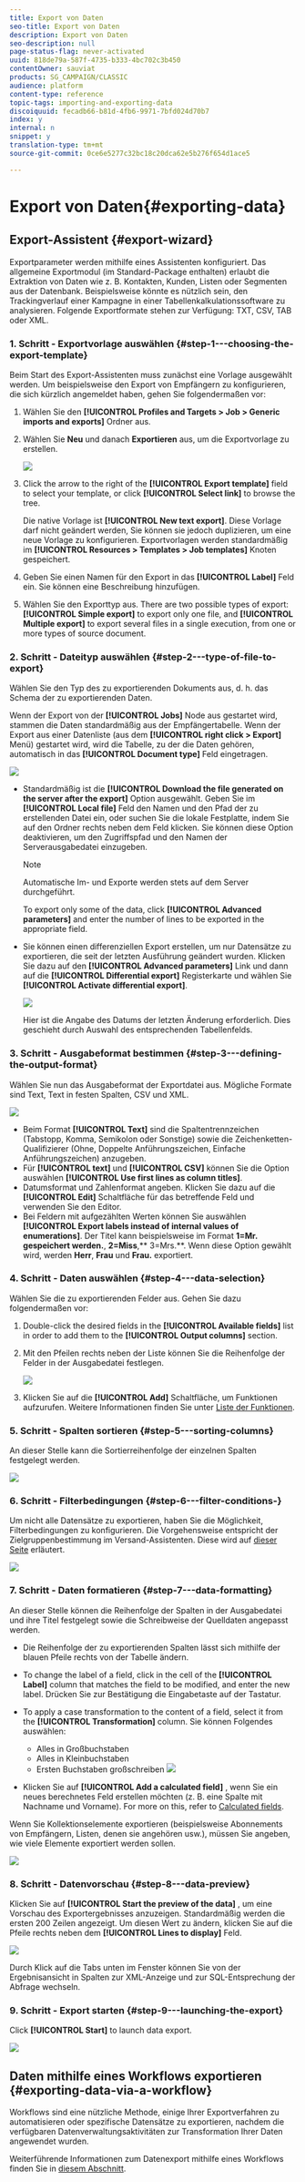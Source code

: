 ```yaml
---
title: Export von Daten
seo-title: Export von Daten
description: Export von Daten
seo-description: null
page-status-flag: never-activated
uuid: 818de79a-587f-4735-b333-4bc702c3b450
contentOwner: sauviat
products: SG_CAMPAIGN/CLASSIC
audience: platform
content-type: reference
topic-tags: importing-and-exporting-data
discoiquuid: fecadb66-b81d-4fb6-9971-7bfd024d70b7
index: y
internal: n
snippet: y
translation-type: tm+mt
source-git-commit: 0ce6e5277c32bc18c20dca62e5b276f654d1ace5

---
```



# Export von Daten{#exporting-data}

## Export-Assistent {#export-wizard}

Exportparameter werden mithilfe eines Assistenten konfiguriert. Das allgemeine Exportmodul (im Standard-Package enthalten) erlaubt die Extraktion von Daten wie z. B. Kontakten, Kunden, Listen oder Segmenten aus der Datenbank. Beispielsweise könnte es nützlich sein, den Trackingverlauf einer Kampagne in einer Tabellenkalkulationssoftware zu analysieren. Folgende Exportformate stehen zur Verfügung: TXT, CSV, TAB oder XML.

### 1. Schritt - Exportvorlage auswählen {#step-1---choosing-the-export-template}

Beim Start des Export-Assistenten muss zunächst eine Vorlage ausgewählt werden. Um beispielsweise den Export von Empfängern zu konfigurieren, die sich kürzlich angemeldet haben, gehen Sie folgendermaßen vor:

1. Wählen Sie den **[!UICONTROL Profiles and Targets > Job > Generic imports and exports]** Ordner aus.
1. Wählen Sie **Neu** und danach **Exportieren** aus, um die Exportvorlage zu erstellen.

   ![](assets/s_ncs_user_export_wizard01.png)

1. Click the arrow to the right of the **[!UICONTROL Export template]** field to select your template, or click **[!UICONTROL Select link]** to browse the tree.

   Die native Vorlage ist **[!UICONTROL New text export]**. Diese Vorlage darf nicht geändert werden, Sie können sie jedoch duplizieren, um eine neue Vorlage zu konfigurieren. Exportvorlagen werden standardmäßig im **[!UICONTROL Resources > Templates > Job templates]** Knoten gespeichert.

1. Geben Sie einen Namen für den Export in das **[!UICONTROL Label]** Feld ein. Sie können eine Beschreibung hinzufügen.
1. Wählen Sie den Exporttyp aus. There are two possible types of export: **[!UICONTROL Simple export]** to export only one file, and **[!UICONTROL Multiple export]** to export several files in a single execution, from one or more types of source document.

### 2. Schritt - Dateityp auswählen {#step-2---type-of-file-to-export}

Wählen Sie den Typ des zu exportierenden Dokuments aus, d. h. das Schema der zu exportierenden Daten.

Wenn der Export von der **[!UICONTROL Jobs]** Node aus gestartet wird, stammen die Daten standardmäßig aus der Empfängertabelle. Wenn der Export aus einer Datenliste (aus dem **[!UICONTROL right click > Export]** Menü) gestartet wird, wird die Tabelle, zu der die Daten gehören, automatisch in das **[!UICONTROL Document type]** Feld eingetragen.

![](assets/s_ncs_user_export_wizard02.png)

* Standardmäßig ist die **[!UICONTROL Download the file generated on the server after the export]** Option ausgewählt. Geben Sie im **[!UICONTROL Local file]** Feld den Namen und den Pfad der zu erstellenden Datei ein, oder suchen Sie die lokale Festplatte, indem Sie auf den Ordner rechts neben dem Feld klicken. Sie können diese Option deaktivieren, um den Zugriffspfad und den Namen der Serverausgabedatei einzugeben.

   >[!NOTE]
   >
   >Automatische Im- und Exporte werden stets auf dem Server durchgeführt.
   >
   >To export only some of the data, click **[!UICONTROL Advanced parameters]** and enter the number of lines to be exported in the appropriate field.

* Sie können einen differenziellen Export erstellen, um nur Datensätze zu exportieren, die seit der letzten Ausführung geändert wurden. Klicken Sie dazu auf den **[!UICONTROL Advanced parameters]** Link und dann auf die **[!UICONTROL Differential export]** Registerkarte und wählen Sie **[!UICONTROL Activate differential export]**.

   ![](assets/s_ncs_user_export_wizard02_b.png)

   Hier ist die Angabe des Datums der letzten Änderung erforderlich. Dies geschieht durch Auswahl des entsprechenden Tabellenfelds.

### 3. Schritt - Ausgabeformat bestimmen {#step-3---defining-the-output-format}

Wählen Sie nun das Ausgabeformat der Exportdatei aus. Mögliche Formate sind Text, Text in festen Spalten, CSV und XML.

![](assets/s_ncs_user_export_wizard03.png)

* Beim Format **[!UICONTROL Text]** sind die Spaltentrennzeichen (Tabstopp, Komma, Semikolon oder Sonstige) sowie die Zeichenketten-Qualifizierer (Ohne, Doppelte Anführungszeichen, Einfache Anführungszeichen) anzugeben.
* Für **[!UICONTROL text]** und **[!UICONTROL CSV]** können Sie die Option auswählen **[!UICONTROL Use first lines as column titles]**.
* Datumsformat und Zahlenformat angeben. Klicken Sie dazu auf die **[!UICONTROL Edit]** Schaltfläche für das betreffende Feld und verwenden Sie den Editor.
* Bei Feldern mit aufgezählten Werten können Sie auswählen **[!UICONTROL Export labels instead of internal values of enumerations]**. Der Titel kann beispielsweise im Format **1=Mr. gespeichert werden.**, **2=Miss**,** 3=Mrs.**. Wenn diese Option gewählt wird, werden **Herr**, **Frau** und **Frau.** exportiert.

### 4. Schritt - Daten auswählen {#step-4---data-selection}

Wählen Sie die zu exportierenden Felder aus. Gehen Sie dazu folgendermaßen vor:

1. Double-click the desired fields in the **[!UICONTROL Available fields]** list in order to add them to the **[!UICONTROL Output columns]** section.
1. Mit den Pfeilen rechts neben der Liste können Sie die Reihenfolge der Felder in der Ausgabedatei festlegen.

   ![](assets/s_ncs_user_export_wizard04.png)

1. Klicken Sie auf die **[!UICONTROL Add]** Schaltfläche, um Funktionen aufzurufen. Weitere Informationen finden Sie unter [Liste der Funktionen](../../platform/using/defining-filter-conditions.md#list-of-functions).

### 5. Schritt - Spalten sortieren {#step-5---sorting-columns}

An dieser Stelle kann die Sortierreihenfolge der einzelnen Spalten festgelegt werden.

![](assets/s_ncs_user_export_wizard05.png)

### 6. Schritt - Filterbedingungen {#step-6---filter-conditions-}

Um nicht alle Datensätze zu exportieren, haben Sie die Möglichkeit, Filterbedingungen zu konfigurieren. Die Vorgehensweise entspricht der Zielgruppenbestimmung im Versand-Assistenten. Diese wird auf [dieser Seite](../../delivery/using/steps-defining-the-target-population.md) erläutert.

![](assets/s_ncs_user_export_wizard05_b.png)

### 7. Schritt - Daten formatieren {#step-7---data-formatting}

An dieser Stelle können die Reihenfolge der Spalten in der Ausgabedatei und ihre Titel festgelegt sowie die Schreibweise der Quelldaten angepasst werden.

* Die Reihenfolge der zu exportierenden Spalten lässt sich mithilfe der blauen Pfeile rechts von der Tabelle ändern.
* To change the label of a field, click in the cell of the **[!UICONTROL Label]** column that matches the field to be modified, and enter the new label. Drücken Sie zur Bestätigung die Eingabetaste auf der Tastatur.
* To apply a case transformation to the content of a field, select it from the **[!UICONTROL Transformation]** column. Sie können Folgendes auswählen:

   * Alles in Großbuchstaben
   * Alles in Kleinbuchstaben
   * Ersten Buchstaben großschreiben
   ![](assets/s_ncs_user_export_wizard06.png)

* Klicken Sie auf **[!UICONTROL Add a calculated field]** , wenn Sie ein neues berechnetes Feld erstellen möchten (z. B. eine Spalte mit Nachname und Vorname). For more on this, refer to [Calculated fields](../../platform/using/importing-data.md#calculated-fields).

Wenn Sie Kollektionselemente exportieren (beispielsweise Abonnements von Empfängern, Listen, denen sie angehören usw.), müssen Sie angeben, wie viele Elemente exportiert werden sollen.

![](assets/s_ncs_user_export_wizard06_c.png)

### 8. Schritt - Datenvorschau {#step-8---data-preview}

Klicken Sie auf **[!UICONTROL Start the preview of the data]** , um eine Vorschau des Exportergebnisses anzuzeigen. Standardmäßig werden die ersten 200 Zeilen angezeigt. Um diesen Wert zu ändern, klicken Sie auf die Pfeile rechts neben dem **[!UICONTROL Lines to display]** Feld.

![](assets/s_ncs_user_export_wizard07.png)

Durch Klick auf die Tabs unten im Fenster können Sie von der Ergebnisansicht in Spalten zur XML-Anzeige und zur SQL-Entsprechung der Abfrage wechseln.

### 9. Schritt - Export starten {#step-9---launching-the-export}

Click **[!UICONTROL Start]** to launch data export.

![](assets/s_ncs_user_export_wizard08.png)

## Daten mithilfe eines Workflows exportieren {#exporting-data-via-a-workflow}

Workflows sind eine nützliche Methode, einige Ihrer Exportverfahren zu automatisieren oder spezifische Datensätze zu exportieren, nachdem die verfügbaren Datenverwaltungsaktivitäten zur Transformation Ihrer Daten angewendet wurden.

Weiterführende Informationen zum Datenexport mithilfe eines Workflows finden Sie in [diesem Abschnitt](../../workflow/using/how-to-use-workflow-data.md).
